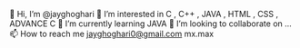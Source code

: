 
👋 Hi, I’m @jayghoghari
👀 I’m interested in C , C++ , JAVA , HTML , CSS , ADVANCE C
🌱 I’m currently learning JAVA
💞️ I’m looking to collaborate on ...
📫 How to reach me jayghoghari0@gmail.com mx.max
